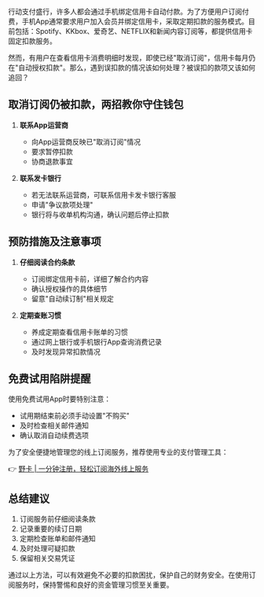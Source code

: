 行动支付盛行，许多人都会通过手机绑定信用卡自动付款。为了方便用户订阅付费，手机App通常要求用户加入会员并绑定信用卡，采取定期扣款的服务模式。目前包括：Spotify、KKbox、爱奇艺、NETFLIX和新闻内容订阅等，都提供信用卡固定扣款服务。

然而，有用户在查看信用卡消费明细时发现，即使已经"取消订阅"，信用卡每月仍在"自动授权扣款"。那么，遇到误扣款的情况该如何处理？被误扣的款项又该如何追回？

## 取消订阅仍被扣款，两招教你守住钱包

1. **联系App运营商**
   - 向App运营商反映已"取消订阅"情况
   - 要求暂停扣款
   - 协商退款事宜

2. **联系发卡银行**
   - 若无法联系运营商，可联系信用卡发卡银行客服
   - 申请"争议款项处理"
   - 银行将与收单机构沟通，确认问题后停止扣款

## 预防措施及注意事项

1. **仔细阅读合约条款**
   - 订阅绑定信用卡前，详细了解合约内容
   - 确认授权操作的具体细节
   - 留意"自动续订制"相关规定

2. **定期查账习惯**
   - 养成定期查看信用卡账单的习惯
   - 通过网上银行或手机银行App查询消费记录
   - 及时发现异常扣款情况

## 免费试用陷阱提醒

使用免费试用App时要特别注意：
- 试用期结束前必须手动设置"不购买"
- 及时检查相关邮件通知
- 确认取消自动续费选项

为了安全便捷地管理您的线上订阅服务，推荐使用专业的支付管理工具：

👉 [野卡 | 一分钟注册，轻松订阅海外线上服务](https://bit.ly/bewildcard)

## 总结建议

1. 订阅服务前仔细阅读条款
2. 记录重要的续订日期
3. 定期检查账单和邮件通知
4. 及时处理可疑扣款
5. 保留相关交易凭证

通过以上方法，可以有效避免不必要的扣款困扰，保护自己的财务安全。在使用订阅服务时，保持警惕和良好的资金管理习惯至关重要。